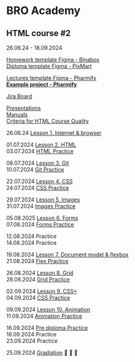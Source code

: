 # BRO Academy 

## HTML course #2

26.06.24 - 18.09.2024

[Homework template Figma - Binabox](https://www.figma.com/design/jqIedRSOsKC20T9QeDDNdL/BinaBox-UI-KIT?m=auto&t=gBzlUoU5MRyDe3QY-6) <br />
[Diploma template Figma - PixMart](https://www.figma.com/design/7HK7TzghZnR3ZhxB18Rrox/PixMart---Website-UI-Figma?m=auto&t=NJEjEybOi163nD7Z-6)  <br />

[Lectures template Figma - Pharmify](https://www.figma.com/design/auFieaBExddBH3NrBBcx2N/Pharmify-UI-KIT?t=gBzlUoU5MRyDe3QY-1) <br />
**[Example project - Pharmify](https://github.com/broacademy/pharmify)**<br />

[Jira Board](https://bro-academy.atlassian.net/jira/core/projects/BAHC2/board) <br />

[Presentations](presentations) <br />
[Manuals](manuals)  <br />
[Criteria for HTML Course Quality](criteria.md)  <br />

26.06.24 [Lesson 1. Internet & browser](lesson-1.md)  <br />
  
01.07.2024 [Lesson 2. HTML](lesson-2.md) <br />
03.07.2024 [HTML Practice](practice/practice-2.pdf) <br />
  
08.07.2024 [Lesson 3. Git](lesson-3.md)  <br />
10.07.2024 [Git Practice](practice/practice-3.pdf) <br />

22.07.2024 [Lesson 4. CSS](lesson-4.md) <br />
24.07.2024 [CSS Practice](practice/practice-4.pdf)<br />

29.07.2024 [Lesson 5. Images](lesson-5.md)  <br />
31.07.2024 [Images Practice](practice/practice-5.pdf)  <br />

05.08.2025 [Lesson 6. Forms](lesson-6.md) <br />
07.08.2024 [Forms Practice](https://codepen.io/broacademy/pen/dyBRzjZ)  <br />

12.08.2024 Practice <br />
14.08.2024 Practice <br />
 
19.08.2024 [Lesson 7. Document model & flexbox](lesson-7.md) <br />
21.08.2024 [Flex Practice](practice/practice-7.pdf) <br />

26.08.2024 [Lesson 8. Grid](lesson-8.md) <br />
28.08.2024 [Grid Practice](practice/practice-8.pdf) <br />

02.09.2024 [Lesson 9. CSS+](lesson-9.md)  <br />
04.09.2024 [CSS Practice](practice/practice-9.pdf)   <br />

09.09.2024 [Lesson 10. Animation](lesson-10.md) <br />
11.09.2024 [Animation Practice](practice/practice-10.pdf) <br />

16.09.2024 [Pre diploma Practice](pre-final-practice.md) <br />
18.09.2024 Practice <br />
23.09.2024 Practice <br />

25.09.2024 [Gradiation](final.md) :tada: :tada: :tada: <br />
